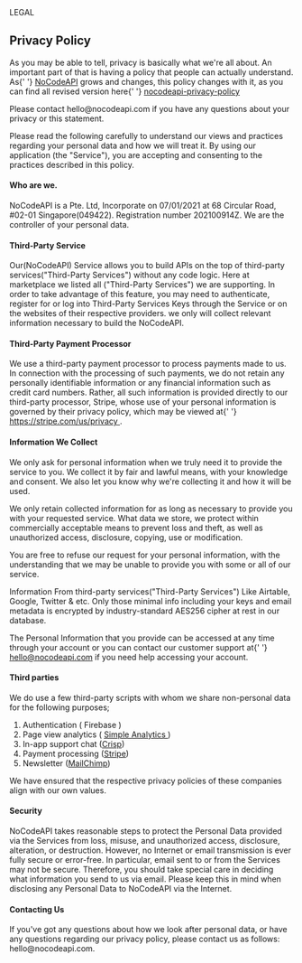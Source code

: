 <div className="tag">LEGAL</div>
<h2>Privacy Policy</h2>
<p>
As you may be able to tell, privacy is basically what we're all about. An important part of that
is having a policy that people can actually understand. As{' '}
<a href="htttps://nocodeapi.com">NoCodeAPI</a> grows and changes, this policy changes with it,
as you can find all revised version here{' '}
<a
href="https://github.com/mddanishyusuf/nocodeapi-privacy-policy"
target="_blank"
rel="noopener noreferrer"
>
nocodeapi-privacy-policy
</a>
</p>
<p>
Please contact hello@nocodeapi.com if you have any questions about your privacy or this statement.
</p>
<p>
Please read the following carefully to understand our views and practices regarding your
personal data and how we will treat it. By using our application (the "Service"), you are
accepting and consenting to the practices described in this policy.
</p>

<h4>Who are we.</h4>
<p>
NoCodeAPI is a Pte. Ltd, Incorporate on 07/01/2021 at 68 Circular Road, #02-01 Singapore(049422). Registration number 202100914Z. We are the controller of your personal data.
</p>

<h4>Third-Party Service</h4>
<p>
Our(NoCodeAPI) Service allows you to build APIs on the top of third-party services("Third-Party
Services") without any code logic. Here at <Link to="/marketplace">marketplace</Link> we listed
all ("Third-Party Services") we are supporting. In order to take advantage of this feature, you
may need to authenticate, register for or log into Third-Party Services Keys through the Service
or on the websites of their respective providers. we only will collect relevant information
necessary to build the NoCodeAPI.
</p>

<h4>Third-Party Payment Processor</h4>

<p>
We use a third-party payment processor to process payments made to us. In connection with the
processing of such payments, we do not retain any personally identifiable information or any
financial information such as credit card numbers. Rather, all such information is provided
directly to our third-party processor, Stripe, whose use of your personal information is
governed by their privacy policy, which may be viewed at{' '}
<a href="https://stripe.com/us/privacy" target="_blank" rel="noopener noreferrer">
https://stripe.com/us/privacy
</a>
.
</p>

<h4>Information We Collect</h4>
<p>
We only ask for personal information when we truly need it to provide the service to you. We
collect it by fair and lawful means, with your knowledge and consent. We also let you know why
we're collecting it and how it will be used.
</p>
<p>
We only retain collected information for as long as necessary to provide you with your requested
service. What data we store, we protect within commercially acceptable means to prevent loss and
theft, as well as unauthorized access, disclosure, copying, use or modification.
</p>
<p>
You are free to refuse our request for your personal information, with the understanding that we
may be unable to provide you with some or all of our service.
</p>
<p>
Information From third-party services("Third-Party Services") Like Airtable, Google, Twitter &
etc. Only those minimal info including your keys and email metadata is encrypted by industry-standard AES256 cipher at rest in our database.
</p>
<p>
The Personal Information that you provide can be accessed at any time through your account or
you can contact our customer support at{' '}
<a href="mail:hello@nocodeapi.com">hello@nocodeapi.com</a> if you need help accessing your
account.
</p>

<h4>Third parties</h4>

<p>
We do use a few third-party scripts with whom we share non-personal data for the following
purposes;
</p>

<ol>
<li>Authentication ( Firebase )</li>
<li>
Page view analytics (
<a href="https://simpleanalytics.com/privacy" target="_blank" rel="noopener noreferrer">
Simple Analytics
</a>
)
</li>
<li>
In-app support chat (<a href="https://crisp.chat/en/privacy/" target="_blank" rel="noopener noreferrer">Crisp</a>)
</li>
<li>
Payment processing (<a href="https://stripe.com/en-in/privacy" target="_blank" rel="noopener noreferrer">Stripe</a>)
</li>
<li>
Newsletter (<a href="https://mailchimp.com/legal/" target="_blank" rel="noopener noreferrer">MailChimp</a>)
</li>
</ol>

<p>
We have ensured that the respective privacy policies of these companies align with our own
values.
</p>

<h4>Security</h4>
<p>
NoCodeAPI takes reasonable steps to protect the Personal Data provided via the Services from
loss, misuse, and unauthorized access, disclosure, alteration, or destruction. However, no
Internet or email transmission is ever fully secure or error-free. In particular, email sent to
or from the Services may not be secure. Therefore, you should take special care in deciding what
information you send to us via email. Please keep this in mind when disclosing any Personal Data
to NoCodeAPI via the Internet.
</p>

<h4>Contacting Us</h4>
<p>
If you've got any questions about how we look after personal data, or have any questions
regarding our privacy policy, please contact us as follows: hello@nocodeapi.com.
</p>
